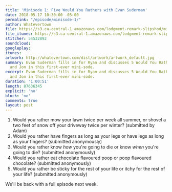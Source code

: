 ```yaml
---
title: 'Minisode 1: Five Would You Rathers with Evan Suderman'
date: 2018-05-17 10:30:00 -05:00
permalink: "/episode/minisode-1/"
author: Whatevertown
file: https://s3.ca-central-1.amazonaws.com/lodgment-remark-slipshod/mini001.mp3
file_itunes: https://s3.ca-central-1.amazonaws.com/lodgment-remark-slipshod/mini001.m4a
stitcher: 54532892
soundcloud: 
googleplay: 
itunes: 
artwork: http://whatevertown.com/dist/artwork/artwork_default.jpg
summary: Evan Suderman fills in for Ryan and discusses 5 Would You Rathers with Tim
  and Jon in this first-ever mini-sode.
excerpt: Evan Suderman fills in for Ryan and discusses 5 Would You Rathers with Tim
  and Jon in this first-ever mini-sode.
duration: '1:00:51'
length: 87636345
explicit: 'no'
block: 'no'
comments: true
layout: post
---
```


1. Would you rather mow your lawn twice per week all summer, or shovel a two feet of snow off your driveway twice per winter? (submitted by Adam)
2. Would you rather have fingers as long as your legs or have legs as long as your fingers? (submitted anonymously)
3. Would you rather know *how* you're going to die or know *when* you're going to die? (submitted anonymously)
4. Would you rather eat chocolate flavoured poop or poop flavoured chocolate? (submitted anonymously)
5. Would you rather be sticky for the rest of your life or itchy for the rest of your life? (submitted anonymously)

We'll be back with a full episode next week.
